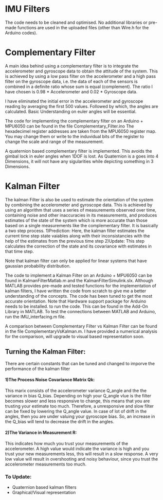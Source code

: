 # IMU Filters

The code needs to be cleaned and optimised. No additional libraries or pre-made functions are used in the uploaded files (other than Wire.h for the Arduino codes).

# Complementary Filter
A main idea behind using a complementary filter is to integrate the accelerometer and gyroscope data to obtain the attitude of the system. This is achieved by using a low pass filter on the accelerometer and a high pass filter on the gyroscope data, i.e. the data of each of the sensors is combined in a definite ratio whose sum is equal (complement). The ratio I have chosen is 0.98 * Accelerometer and 0.02 * Gyroscope data.  

I have eliminated the initial error in the accelerometer and gyroscope reading by averaging the first 500 values. Followed by which, the angles are calculated.
Basic Understanding on euler angles will be essential. 

The code for implementing the complementary filter on an Arduino + MPU6050 can be found in the file Complementary_Filter.ino 
The  hexadecimel register addresses are taken from the MPU6050 register map. You may change them or write to the induvidual bits of the register to change the scale and range of the measurement. 

A quaternion based complementary filter is implemented. This avoids the gimbal lock in euler angles when 1DOF is lost. As Quaternion is a goes into 4 Dimensions, it will not have any sigularities while depicting something in 3 Dimensions.

# Kalman Filter
The kalman Filter is also be used to estimate the orientation of the system by combining the accelerometer and gyroscope data. This is achieved by using an algorithm that uses a series of measurements observed over time, containing noise and other inaccuracies in its measurements, and  produces estimates of the state of the system which is more accurate than those based on a single measurements like the complementary filter. It is basically a two step process. 
1)Prediction: Here, the kalman filter estimates the current time step state vaiables along with their inconsistancies with the help of the estimates from the previous time step
2)Update: This step calculates the correction of the state and its covariance with estimates in that time step.

Note that kalman filter can only be applied for linear systems that have gaussian probability distribution.

The code to implement a Kalman Filter on an Arduino + MPU6050 can be found in KalmanFilterMatlab.m and the KalmanFilterSimulink.slx. Although MATLAB provides pre-made and tested functions for the implementation of kalman filters, I have written the code from scratch to give me a better understanding of the concepts. The code has been tuned to get the most accurate orientation. Note that Hardware support package for Arduino needs to be installed. to run the code. This can be found in the Add-On Library in MATLAB. To test the connections between MATLAB and Arduino, run the IMU_interfacing.m file.

A comparison between Complementary Filter vs Kalman Filter can be found in the file ComplementaryVsKalman.m. I have provided a numerical analysis for the comparison, will upgrade to visual based representation soon.


## Turning the Kalman Filter:

There are certain constants that can be tuned and changed to imporve the performance of the kalman filter 

#### 1)The Process Noise Covariance Matrix Qk: 
This marix consists of the accelerometer variance Q_angle and the the variance in bias Q_bias. Depending on high your Q_angle vlue is the filter becomes slower and less responsive to change, this means that you are trusting your estimate too much. Therefore, a unresponsive and slow filter can be fixed by lowering the Q_angle value. In case of lot of drift in the angles, then you are under valuing your gyroscope bias. So, an increase in the Q_bias will tend to decrease the drift in the angles.

#### 2)The Variance in Measurement R: 
This indicates how much you trust your measurements of the accelerometer. A high value would indicate the variance is high and you trust your new measurements less, this will result in a slow response. A very low value will result in overshooting and noisy behaviour, since you trust the accelerometer measurements too much.

### To Update: 
- Quaternion based kalman filters
- Graphical/Visual representation
